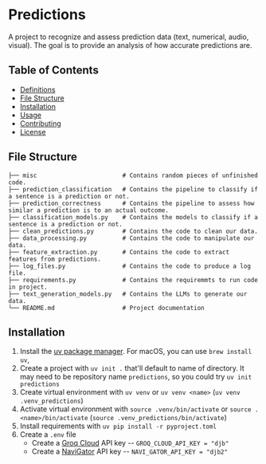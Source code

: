 # Predictions

A project to recognize and assess prediction data (text, numerical, audio, visual). The goal is to provide an analysis of how accurate predictions are.

## Table of Contents

- [Definitions](#definition)
- [File Structure](#file-structure)
- [Installation](#installation)
- [Usage](#usage)
- [Contributing](#contributing)
- [License](#license)

## File Structure

```plaintext
├── misc                        # Contains random pieces of unfinished code.
├── prediction_classification   # Contains the pipeline to classify if a sentence is a prediction or not. 
├── prediction_correctness      # Contains the pipeline to assess how similar a prediction is to an actual outcome.
├── classification_models.py    # Contains the models to classify if a sentence is a prediction or not. 
├── clean_predictions.py        # Contains the code to clean our data.
├── data_processing.py          # Contains the code to manipulate our data.
├── feature_extraction.py       # Contains the code to extract features from predictions.
├── log_files.py                # Contains the code to produce a log file.
├── requirements.py             # Contains the requiremmts to run code in project.
├── text_generation_models.py   # Contains the LLMs to generate our data.
└── README.md                   # Project documentation
```

## Installation

1. Install the [uv package manager]([https://docs.astral.sh/uv/](https://docs.astral.sh/uv/getting-started/installation/#pypi)). For macOS, you can use `brew install uv`,
2. Create a project with `uv init .` that'll default to name of directory. It may need to be repository name `predictions`, so you could try `uv init predictions`
3. Create virtual environment with `uv venv` or `uv venv <name>` (`uv venv .venv_predictions`)
4. Activate virtual environment with `source .venv/bin/activate` or `source .<name>/bin/activate` (`source .venv_predictions/bin/activate`)
5. Install requirements with `uv pip install -r pyproject.toml`
6. Create a `.env` file
     - Create a [Groq Cloud](https://console.groq.com/) API key -- `GROQ_CLOUD_API_KEY = "djb"`
     - Create a [NaviGator](https://api.ai.it.ufl.edu/) API key -- `NAVI_GATOR_API_KEY = "djb2"`
